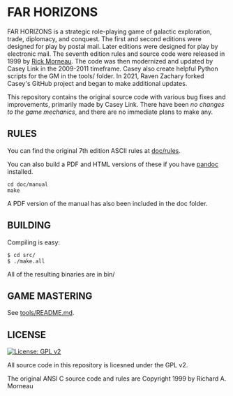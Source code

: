 FAR HORIZONS
============

FAR HORIZONS is a strategic role-playing game of galactic exploration, trade, diplomacy, and conquest. The first and second editions were designed for play by postal mail. Later editions were designed for play by electronic mail. The seventh edition rules and source code were released in 1999 by [Rick Morneau](http://rickmor.x10.mx). The code was then modernized and updated by Casey Link in the 2009-2011 timeframe. Casey also create helpful Python scripts for the GM in the tools/ folder. In 2021, Raven Zachary forked Casey's GitHub project and began to make additional updates.

This repository contains the original source code with various bug fixes and improvements, primarily made by Casey Link. There have been *no changes to the game mechanics*, and there are no immediate plans to make any.

RULES
-----

You can find the original 7th edition ASCII rules at [doc/rules](doc/rules).

You can also build a PDF and HTML versions of these if you have [pandoc](https://pandoc.org/) installed.

    cd doc/manual
    make
    
A PDF version of the manual has also been included in the doc folder.    

BUILDING
--------

Compiling is easy:

    $ cd src/
    $ ./make.all

All of the resulting binaries are in bin/

GAME MASTERING
--------------

See [tools/README.md](tools/README.md).


LICENSE
-------

[![License: GPL v2](https://img.shields.io/badge/License-GPL%20v2-blue.svg)](https://www.gnu.org/licenses/old-licenses/gpl-2.0.en.html)

All source code in this repository is licesned under the GPL v2.

The original ANSI C source code and rules are Copyright 1999 by Richard A. Morneau
